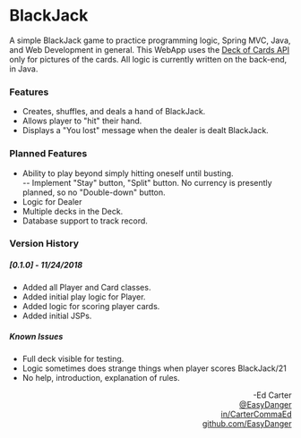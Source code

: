 # BlackJack
A simple BlackJack game to practice programming logic, Spring MVC, Java, and Web Development in general. This WebApp uses the <a href="https://deckofcardsapi.com">Deck of Cards API</a> only for pictures of the cards. All logic is currently written on the back-end, in Java.

### Features
- Creates, shuffles, and deals a hand of BlackJack.<br>
- Allows player to "hit" their hand.<br>
- Displays a "You lost" message when the dealer is dealt BlackJack.<br>

### Planned Features
- Ability to play beyond simply hitting oneself until busting.<br>
-- Implement "Stay" button, "Split" button. No currency is presently planned, so no "Double-down" button.<br>
- Logic for Dealer<br>
- Multiple decks in the Deck.<br>
- Database support to track record.

### Version History

##### [0.1.0] - 11/24/2018
- Added all Player and Card classes.<br>
- Added initial play logic for Player.<br>
- Added logic for scoring player cards.<br>
- Added initial JSPs.
##### Known Issues
- Full deck visible for testing.<br>
- Logic sometimes does strange things when player scores BlackJack/21<br>
- No help, introduction, explanation of rules.<br>

<div align="right">-Ed Carter</div> 
<a href="https://twitter.com/EasyDanger"><div align="right">@EasyDanger</div></a>
<a href="https://linkedin.com/in/CarterCommaEd"><div align="right">in/CarterCommaEd </div></a>
<a href="https://github.com/EasyDanger"><div align="right">github.com/EasyDanger</div></a>
